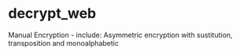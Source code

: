 # decrypt_web
Manual Encryption - include: Asymmetric encryption with sustitution, transposition and monoalphabetic
